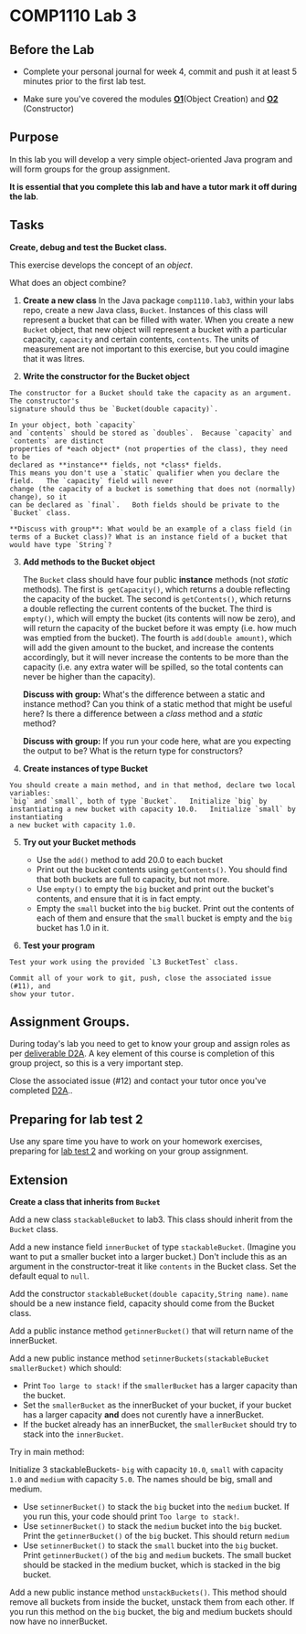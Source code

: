 # COMP1110 Lab 3

## Before the Lab

* Complete your personal journal for week 4, commit and push it at least 5 minutes prior to the first lab test.

* Make sure you've covered the modules [**O1**](https://cs.anu.edu.au/courses/comp1110/lectures/oo/#O1)(Object Creation) and [**O2**](https://cs.anu.edu.au/courses/comp1110/lectures/oo/#O2) (Constructor)

## Purpose

In this lab you will develop a very simple object-oriented Java program and will form
groups for the group assignment.

**It is essential that you complete this lab and have a tutor mark it off during the lab**.

## Tasks
**Create, debug and test the Bucket class.**

This exercise develops the concept of an *object*.

What does an object combine?

1.    **Create a new class**
    In the Java package `comp1110.lab3`, within your labs repo, create a new
    Java class, `Bucket`.  Instances of this class will represent a bucket
    that can be filled with water.  When you create a new `Bucket` object, that new object will
    represent a bucket with a particular capacity, `capacity` and certain contents, `contents`.
    The units of measurement are not important to this exercise, but you could imagine
    that it was litres.
    
2.    **Write the constructor for the Bucket object**
    
    The constructor for a Bucket should take the capacity as an argument.   The constructor's
    signature should thus be `Bucket(double capacity)`.
        
    In your object, both `capacity`
    and `contents` should be stored as `doubles`.  Because `capacity` and `contents` are distinct
    properties of *each object* (not properties of the class), they need to be
    declared as **instance** fields, not *class* fields.
    This means you don't use a `static` qualifier when you declare the field.   The `capacity` field will never 
    change (the capacity of a bucket is something that does not (normally) change), so it
    can be declared as `final`.   Both fields should be private to the `Bucket` class.

    **Discuss with group**: What would be an example of a class field (in terms of a Bucket class)? What is an instance field of a bucket that would have type `String`?
    

    
3.  **Add methods to the Bucket object**
    
    The `Bucket` class should have four public **instance** methods (not *static*
    methods).
    The first is` getCapacity()`, which returns a double reflecting the capacity of the bucket.
    The second is `getContents()`, which returns a double reflecting the current contents of the bucket.
    The third is `empty()`, which will empty the bucket (its contents will now be zero), and will
    return the capacity of the bucket before it was empty (i.e. how much was emptied from the bucket).
    The fourth is `add(double amount)`, which will add the given amount to the bucket, and increase
    the contents accordingly, but it will never increase the contents to be more than the capacity
    (i.e. any extra water will be spilled, so the total contents can never be higher than the capacity).

    **Discuss with group:** What's the difference between a static and instance method?
    Can you think of a static method that might be useful here?
    Is there a difference between a *class* method and a *static* method? 
    

    **Discuss with group:** If you run your code here, what are you expecting the output to be? What is the return type for constructors?


4.   **Create instances of type Bucket**
    
    You should create a main method, and in that method, declare two local variables:
    `big` and `small`, both of type `Bucket`.   Initialize `big` by 
    instantiating a new bucket with capacity 10.0.   Initialize `small` by instantiating
    a new bucket with capacity 1.0.

5.  **Try out your Bucket methods**
    * Use the `add()` method to add 20.0 to each bucket
    * Print out the bucket contents using `getContents()`.  You should find that both buckets are full to capacity, but not more.
    * Use `empty()` to empty the `big` bucket and  print out the bucket's contents, and ensure that it is in fact empty.
    * Empty the `small` bucket into the `big` bucket.  Print out the contents of each of them and ensure that the `small` bucket is empty 
        and the `big` bucket has 1.0 in it.



   

    
6.   **Test your program**
    
    Test your work using the provided `L3 BucketTest` class.
    
    Commit all of your work to git, push, close the associated issue (#11), and
    show your tutor.
    

## Assignment Groups.

During today's lab you need to get to know your group and assign roles as per
[deliverable D2A](https://cs.anu.edu.au/courses/comp1110/assessments/deliverables/#D2A).
A key element of this course is completion of this group project, so
this is a very important step.

Close the associated issue (#12) and contact your tutor once you've completed
[D2A](https://cs.anu.edu.au/courses/comp1110/assessments/deliverables/#D2A)..

    

##  Preparing for lab test 2

Use any spare time you have to work on your homework exercises, preparing for [lab test 2](https://cs.anu.edu.au/courses/comp1110/assessments/labtest2/)
and working on your group assignment.

## Extension

**Create a class that inherits from `Bucket`**



Add a new class `stackableBucket` to lab3. This class should inherit from the `Bucket` class.

Add a new instance field `innerBucket` of type `stackableBucket`. (Imagine you want to put a smaller bucket into a larger bucket.) Don't include this as an argument in the constructor-treat it like `contents` in the Bucket class.
Set the default equal to `null`.


Add the constructor `stackableBucket(double capacity,String name)`. 
`name` should be a new instance field, capacity should come from the Bucket class.



Add a public instance method `getinnerBucket()` that will return name of the innerBucket.


Add a new public instance method `setinnerBuckets(stackableBucket smallerBucket)` which should:
* Print `Too large to stack!` if the `smallerBucket` has a larger capacity than the bucket.
* Set the `smallerBucket` as the innerBucket of your bucket, if your bucket has a larger capacity **and** does not curently have a innerBucket.
* If the bucket already has an innerBucket, the `smallerBucket` should try to stack into the `innerBucket`.

Try in main method:

Initialize 3 stackableBuckets- `big` with capacity `10.0`, `small` with capacity `1.0` and `medium` with capacity `5.0`. The names should be big, small and medium.
* Use `setinnerBucket()` to stack the `big` bucket into the `medium` bucket. If you run this, your code should print `Too large to stack!`.
* Use `setinnerBucket()` to stack the `medium` bucket into the `big` bucket. Print the `getinnerBucket()` of the `big` bucket. This should return `medium` 
* Use `setinnerBucket()` to stack the `small` bucket into the `big` bucket. Print `getinnerBucket()` of the `big` and `medium` buckets. The small bucket should be stacked in the medium bucket, which is stacked in the big bucket.


Add a new public instance method `unstackBuckets()`. This method should remove all buckets from inside the bucket, unstack them from each other.
If you run this method on the `big` bucket, the big and medium buckets should now have no innerBucket.

